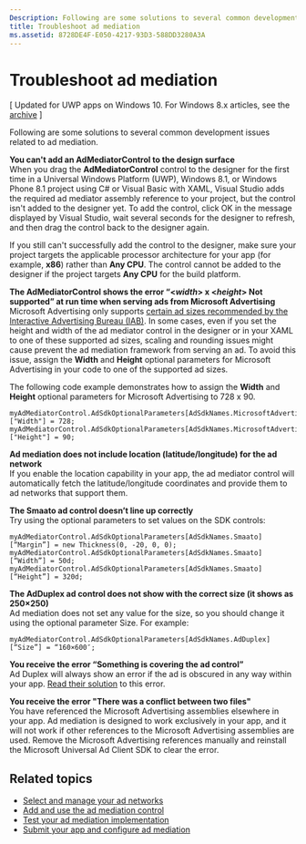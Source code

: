 ```yaml
---
Description: Following are some solutions to several common development issues related to ad mediation.
title: Troubleshoot ad mediation
ms.assetid: 8728DE4F-E050-4217-93D3-588DD3280A3A
---
```


# Troubleshoot ad mediation


\[ Updated for UWP apps on Windows 10. For Windows 8.x articles, see the [archive](http://go.microsoft.com/fwlink/p/?linkid=619132) \]

Following are some solutions to several common development issues related to ad mediation.

**You can't add an AdMediatorControl to the design surface**  
When you drag the **AdMediatorControl** control to the designer for the first time in a Universal Windows Platform (UWP), Windows 8.1, or Windows Phone 8.1 project using C# or Visual Basic with XAML, Visual Studio adds the required ad mediator assembly reference to your project, but the control isn't added to the designer yet. To add the control, click OK in the message displayed by Visual Studio, wait several seconds for the designer to refresh, and then drag the control back to the designer again.

If you still can't successfully add the control to the designer, make sure your project targets the applicable processor architecture for your app (for example, **x86**) rather than **Any CPU**. The control cannot be added to the designer if the project targets **Any CPU** for the build platform.

**The AdMediatorControl shows the error “&lt;*width*&gt; x &lt;*height*&gt; Not supported” at run time when serving ads from Microsoft Advertising**  
Microsoft Advertising only supports [certain ad sizes recommended by the Interactive Advertising Bureau (IAB)](add-and-use-the-ad-mediator-control.md#supported-ad-sizes-for-microsoft-advertising). In some cases, even if you set the height and width of the ad mediator control in the designer or in your XAML to one of these supported ad sizes, scaling and rounding issues might cause prevent the ad mediation framework from serving an ad. To avoid this issue, assign the **Width** and **Height** optional parameters for Microsoft Advertising in your code to one of the supported ad sizes.

The following code example demonstrates how to assign the **Width** and **Height** optional parameters for Microsoft Advertising to 728 x 90.

```CSharp
myAdMediatorControl.AdSdkOptionalParameters[AdSdkNames.MicrosoftAdvertising]["Width"] = 728;
myAdMediatorControl.AdSdkOptionalParameters[AdSdkNames.MicrosoftAdvertising]["Height"] = 90;
```

**Ad mediation does not include location (latitude/longitude) for the ad network**  
If you enable the location capability in your app, the ad mediator control will automatically fetch the latitude/longitude coordinates and provide them to ad networks that support them.

**The Smaato ad control doesn’t line up correctly**  
Try using the optional parameters to set values on the SDK controls:

```
myAdMediatorControl.AdSdkOptionalParameters[AdSdkNames.Smaato][“Margin”] = new Thickness(0, -20, 0, 0);
myAdMediatorControl.AdSdkOptionalParameters[AdSdkNames.Smaato][“Width”] = 50d;
myAdMediatorControl.AdSdkOptionalParameters[AdSdkNames.Smaato][“Height”] = 320d; 
```

**The AdDuplex ad control does not show with the correct size (it shows as 250×250)**  
Ad mediation does not set any value for the size, so you should change it using the optional parameter Size. For example:

```
myAdMediatorControl.AdSdkOptionalParameters[AdSdkNames.AdDuplex][“Size”] = “160×600″;
```

**You receive the error “Something is covering the ad control”**  
Ad Duplex will always show an error if the ad is obscured in any way within your app. [Read their solution](http://blog.adduplex.com/2014/01/solving-something-is-covering-ad.mdl) to this error.

**You receive the error "There was a conflict between two files"**  
You have referenced the Microsoft Advertising assemblies elsewhere in your app. Ad mediation is designed to work exclusively in your app, and it will not work if other references to the Microsoft Advertising assemblies are used. Remove the Microsoft Advertising references manually and reinstall the Microsoft Universal Ad Client SDK to clear the error.

## Related topics

* [Select and manage your ad networks](select-and-manage-your-ad-networks.md)
* [Add and use the ad mediation control](add-and-use-the-ad-mediator-control.md)
* [Test your ad mediation implementation](test-your-ad-mediation-implementation.md)
* [Submit your app and configure ad mediation](submit-your-app-and-configure-ad-mediation.md)
 

 






<!--HONumber=Mar16_HO2-->


